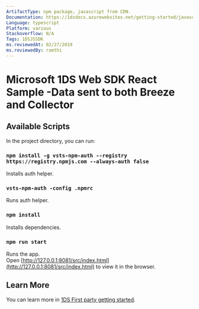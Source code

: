 ```yaml
---
ArtifactType: npm package, javascript from CDN.
Documentation: https://1dsdocs.azurewebsites.net/getting-started/javascript-getting_started.html
Language: typescript
Platform: various
Stackoverflow: N/A
Tags: 1DSJSSDK
ms.reviewedAt: 02/27/2019
ms.reviewedBy: ramthi
---
```

# Microsoft 1DS Web SDK React Sample -Data sent to both Breeze and Collector


## Available Scripts

In the project directory, you can run:

### `npm install -g vsts-npm-auth --registry https://registry.npmjs.com --always-auth false`

Installs auth helper. 

### `vsts-npm-auth -config .npmrc`

Runs auth helper. 

### `npm install`

Installs dependencies. 

### `npm run start`

Runs the app.<br>
Open [http://127.0.0.1:8081/src/index.html](http://127.0.0.1:8081/src/index.html) to view it in the browser.


## Learn More

You can learn more in [1DS First party getting started](https://1dsdocs.azurewebsites.net/getting-started/javascript-first-party-getting_started.html).

